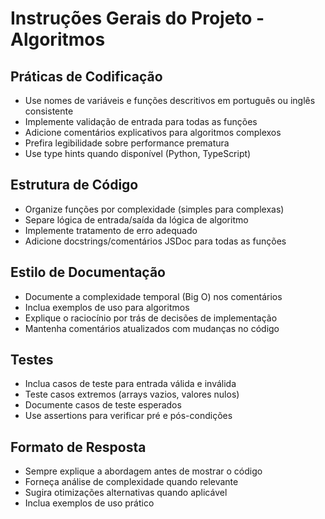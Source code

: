 # Instruções Gerais do Projeto - Algoritmos

## Práticas de Codificação

- Use nomes de variáveis e funções descritivos em português ou inglês consistente
- Implemente validação de entrada para todas as funções
- Adicione comentários explicativos para algoritmos complexos
- Prefira legibilidade sobre performance prematura
- Use type hints quando disponível (Python, TypeScript)

## Estrutura de Código

- Organize funções por complexidade (simples para complexas)
- Separe lógica de entrada/saída da lógica de algoritmo
- Implemente tratamento de erro adequado
- Adicione docstrings/comentários JSDoc para todas as funções

## Estilo de Documentação

- Documente a complexidade temporal (Big O) nos comentários
- Inclua exemplos de uso para algoritmos
- Explique o raciocínio por trás de decisões de implementação
- Mantenha comentários atualizados com mudanças no código

## Testes

- Inclua casos de teste para entrada válida e inválida
- Teste casos extremos (arrays vazios, valores nulos)
- Documente casos de teste esperados
- Use assertions para verificar pré e pós-condições

## Formato de Resposta

- Sempre explique a abordagem antes de mostrar o código
- Forneça análise de complexidade quando relevante
- Sugira otimizações alternativas quando aplicável
- Inclua exemplos de uso prático
